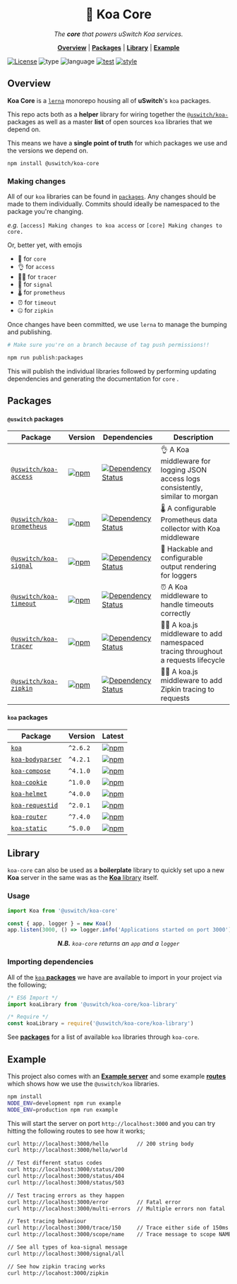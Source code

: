 <h1 align="center">🎾 Koa Core</h1>

<p align="center">
  <i>
    The <b>core</b> that powers uSwitch Koa services.
  </i>
</p>

<p align="center">
  <b><a href="#overview">Overview</a></b>
  |
  <b><a href="#packages">Packages</a></b>
  |
  <b><a href="#library">Library</a></b>
  |
  <b><a href="#example">Example</a></b>
</p>

[![License](https://img.shields.io/github/license/mashape/apistatus.svg?style=for-the-badge)]()
![type](https://img.shields.io/badge/⚡-library-c45366.svg?style=for-the-badge)
![language](https://img.shields.io/badge/❤-Node-da776c.svg?style=for-the-badge)
[![test](https://img.shields.io/badge/🔬-Jest-e9a279.svg?style=for-the-badge)](https://facebook.github.io/jest/)
[![style](https://img.shields.io/badge/🎨-Standard-e4ca93.svg?style=for-the-badge)](https://standardjs.com)

## Overview

**Koa Core** is a [`lerna`](https://github.com/lerna/lerna) monorepo
housing all of **uSwitch**'s `koa` packages.

This repo acts both as a **helper** library for wiring together the
[`@uswitch/koa-`]() packages as well as a master **list** of open sources
`koa` libraries that we depend on.

This means we have a **single point of truth** for which packages we use
and the versions we depend on.

```
npm install @uswitch/koa-core
```

### Making changes

All of our `koa` libraries can be found in
[`packages`](https:/github.com/uswitch/koa-core/tree/master/packages). Any
changes should be made to them individually. Commits should ideally be
namespaced to the package you're changing.

_e.g._ `[access] Making changes to koa access` or `[core] Making
changes to core.`

Or, better yet, with emojis

* 🎾 for `core`
* 👌 for `access`
* 🕵️‍♀️ for `tracer`
* 🚦 for `signal`
* 🌡️ for `prometheus`
* ⏰ for `timeout`
* 🤐 for `zipkin`

Once changes have been committed, we use `lerna` to manage the bumping
and publishing.

```sh
# Make sure you're on a branch because of tag push permissions!!

npm run publish:packages
```

This will publish the individual libraries followed by performing
updating dependencies and generating the documentation for `core` .

## Packages

#### `@uswitch` packages

<!-- DO NOT REMOVE - This is generated documentation  -->
<!-- [doc-list-packages-internal:start] -->
<!-- Generated Wed Jul 03 2019 15:42:08 GMT+0100 (BST) -->
| Package | Version | Dependencies | Description |
|--|--|--|--|
| [`@uswitch/koa-access`](https://www.npmjs.com/package/@uswitch/koa-access) | [![npm](https://img.shields.io/npm/v/@uswitch/koa-access.svg?maxAge=2592000)](https://www.npmjs.com/package/@uswitch/koa-access) | [![Dependency Status](https://david-dm.org/@uswitch/koa-access.svg?path=packages/@uswitch/koa-access)](https://david-dm.org/@uswitch/koa-access?path=packages/@uswitch/koa-access) | 👌 A Koa middleware for logging JSON access logs consistently, similar to morgan |
| [`@uswitch/koa-prometheus`](https://www.npmjs.com/package/@uswitch/koa-prometheus) | [![npm](https://img.shields.io/npm/v/@uswitch/koa-prometheus.svg?maxAge=2592000)](https://www.npmjs.com/package/@uswitch/koa-prometheus) | [![Dependency Status](https://david-dm.org/@uswitch/koa-prometheus.svg?path=packages/@uswitch/koa-prometheus)](https://david-dm.org/@uswitch/koa-prometheus?path=packages/@uswitch/koa-prometheus) | 🌡️ A configurable Prometheus data collector with Koa middleware |
| [`@uswitch/koa-signal`](https://www.npmjs.com/package/@uswitch/koa-signal) | [![npm](https://img.shields.io/npm/v/@uswitch/koa-signal.svg?maxAge=2592000)](https://www.npmjs.com/package/@uswitch/koa-signal) | [![Dependency Status](https://david-dm.org/@uswitch/koa-signal.svg?path=packages/@uswitch/koa-signal)](https://david-dm.org/@uswitch/koa-signal?path=packages/@uswitch/koa-signal) | 🚦 Hackable and configurable output rendering for loggers |
| [`@uswitch/koa-timeout`](https://www.npmjs.com/package/@uswitch/koa-timeout) | [![npm](https://img.shields.io/npm/v/@uswitch/koa-timeout.svg?maxAge=2592000)](https://www.npmjs.com/package/@uswitch/koa-timeout) | [![Dependency Status](https://david-dm.org/@uswitch/koa-timeout.svg?path=packages/@uswitch/koa-timeout)](https://david-dm.org/@uswitch/koa-timeout?path=packages/@uswitch/koa-timeout) | ⏰ A Koa middleware to handle timeouts correctly |
| [`@uswitch/koa-tracer`](https://www.npmjs.com/package/@uswitch/koa-tracer) | [![npm](https://img.shields.io/npm/v/@uswitch/koa-tracer.svg?maxAge=2592000)](https://www.npmjs.com/package/@uswitch/koa-tracer) | [![Dependency Status](https://david-dm.org/@uswitch/koa-tracer.svg?path=packages/@uswitch/koa-tracer)](https://david-dm.org/@uswitch/koa-tracer?path=packages/@uswitch/koa-tracer) | 🕵️‍♀️ A koa.js middleware to add namespaced tracing throughout a requests lifecycle |
| [`@uswitch/koa-zipkin`](https://www.npmjs.com/package/@uswitch/koa-zipkin) | [![npm](https://img.shields.io/npm/v/@uswitch/koa-zipkin.svg?maxAge=2592000)](https://www.npmjs.com/package/@uswitch/koa-zipkin) | [![Dependency Status](https://david-dm.org/@uswitch/koa-zipkin.svg?path=packages/@uswitch/koa-zipkin)](https://david-dm.org/@uswitch/koa-zipkin?path=packages/@uswitch/koa-zipkin) | 🕵️‍♀️ A koa.js middleware to add Zipkin tracing to requests |
<!-- [doc-list-packages-internal:end] -->
<!-- DO NOT REMOVE - This is generated documentation -->


#### `koa` packages
<!-- DO NOT REMOVE - This is generated documentation  -->
<!-- [doc-list-packages:start] -->
<!-- Generated Wed Jul 03 2019 15:42:07 GMT+0100 (BST) -->
| Package | Version | Latest |
|--|--|--|
| [`koa`](https://www.npmjs.com/package/koa) | `^2.6.2` | [![npm](https://img.shields.io/npm/v/koa.svg?maxAge=2592000)](https://www.npmjs.com/package/koa) |
| [`koa-bodyparser`](https://www.npmjs.com/package/koa-bodyparser) | `^4.2.1` | [![npm](https://img.shields.io/npm/v/koa-bodyparser.svg?maxAge=2592000)](https://www.npmjs.com/package/koa-bodyparser) |
| [`koa-compose`](https://www.npmjs.com/package/koa-compose) | `^4.1.0` | [![npm](https://img.shields.io/npm/v/koa-compose.svg?maxAge=2592000)](https://www.npmjs.com/package/koa-compose) |
| [`koa-cookie`](https://www.npmjs.com/package/koa-cookie) | `^1.0.0` | [![npm](https://img.shields.io/npm/v/koa-cookie.svg?maxAge=2592000)](https://www.npmjs.com/package/koa-cookie) |
| [`koa-helmet`](https://www.npmjs.com/package/koa-helmet) | `^4.0.0` | [![npm](https://img.shields.io/npm/v/koa-helmet.svg?maxAge=2592000)](https://www.npmjs.com/package/koa-helmet) |
| [`koa-requestid`](https://www.npmjs.com/package/koa-requestid) | `^2.0.1` | [![npm](https://img.shields.io/npm/v/koa-requestid.svg?maxAge=2592000)](https://www.npmjs.com/package/koa-requestid) |
| [`koa-router`](https://www.npmjs.com/package/koa-router) | `^7.4.0` | [![npm](https://img.shields.io/npm/v/koa-router.svg?maxAge=2592000)](https://www.npmjs.com/package/koa-router) |
| [`koa-static`](https://www.npmjs.com/package/koa-static) | `^5.0.0` | [![npm](https://img.shields.io/npm/v/koa-static.svg?maxAge=2592000)](https://www.npmjs.com/package/koa-static) |
<!-- [doc-list-packages:end] -->
<!-- DO NOT REMOVE - This is generated documentation -->

## Library

`koa-core` can also be used as a **boilerplate** library to quickly
set upo a new **Koa** server in the same was as the [**Koa**
library](https://github.com/koajs/koa) itself.

### Usage

```js
import Koa from '@uswitch/koa-core'

const { app, logger } = new Koa()
app.listen(3000, () => logger.info('Applications started on port 3000'))
```

<p align="center"><i><b>N.B.</b> <code>koa-core</code> returns an <code>app</code> and a <code>logger</code></i></p>


### Importing dependencies

All of the [`koa` **packages**](#packages) we have are available to import in your
project via the following;

```js
/* ES6 Import */
import koaLibrary from '@uswitch/koa-core/koa-library'

/* Require */
const koaLibrary = require('@uswitch/koa-core/koa-library')
```

See [**packages**](#packages) for a list of available `koa` libraries
through `koa-core`.


## Example

This project also comes with an [**Example
server**](https://github.com/uswitch/koa-core/blob/master/__example__/server.js)
and some example
[**routes**](https://github.com/uswitch/koa-core/blob/master/__example__/server-routes.js)
which shows how we use the `@uswitch/koa` libraries.

```sh
npm install
NODE_ENV=development npm run example
NODE_ENV=production npm run example
```

This will start the server on port `http://localhost:3000` and you can
try hitting the following routes to see how it works;

```sh
curl http://localhost:3000/hello         // 200 string body
curl http://localhost:3000/hello/world

// Test different status codes
curl http://localhost:3000/status/200
curl http://localhost:3000/status/404
curl http://localhost:3000/status/503

// Test tracing errors as they happen
curl http://localhost:3000/error         // Fatal error
curl http://localhost:3000/multi-errors  // Multiple errors non fatal

// Test tracing behaviour
curl http://localhost:3000/trace/150     // Trace either side of 150ms async
curl http://localhost:3000/scope/name    // Trace message to scope NAME

// See all types of koa-signal message
curl http://localhost:3000/signal/all

// See how zipkin tracing works
curl http://locahost:3000/zipkin
```
